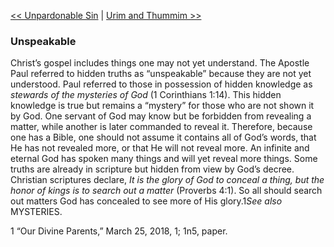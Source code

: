 [<< Unpardonable Sin](Unpardonable%20Sin)  |  [Urim and Thummim >>](Urim%20and%20Thummim)

### Unspeakable
Christ’s gospel includes things one may not yet understand. The Apostle Paul referred to hidden truths as “unspeakable” because they are not yet understood. Paul referred to those in possession of hidden knowledge as *stewards of the mysteries of God* (1 Corinthians 1:14). This hidden knowledge is true but remains a “mystery” for those who are not shown it by God. One servant of God may know but be forbidden from revealing a matter, while another is later commanded to reveal it. Therefore, because one has a Bible, one should not assume it contains all of God’s words, that He has not revealed more, or that He will not reveal more. An infinite and eternal God has spoken many things and will yet reveal more things. Some truths are already in scripture but hidden from view by God’s decree. Christian scriptures declare, *It is the glory of God to conceal a thing, but the honor of kings is to search out a matter* (Proverbs 4:1). So all should search out matters God has concealed to see more of His glory.1*See also* MYSTERIES.



1 “Our Divine Parents,” March 25, 2018, 1; 1n5, paper.